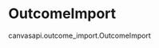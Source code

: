 # OutcomeImport

<div class="autoclass" members="">

canvasapi.outcome_import.OutcomeImport

</div>
